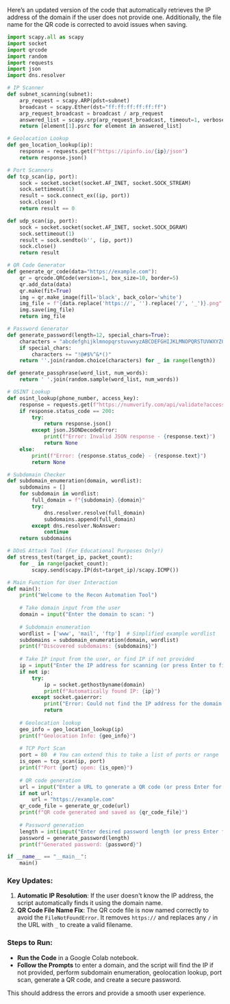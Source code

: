 Here’s an updated version of the code that automatically retrieves the IP address of the domain if the user does not provide one. Additionally, the file name for the QR code is corrected to avoid issues when saving.

```python
import scapy.all as scapy
import socket
import qrcode
import random
import requests
import json
import dns.resolver

# IP Scanner
def subnet_scanning(subnet):
    arp_request = scapy.ARP(pdst=subnet)
    broadcast = scapy.Ether(dst="ff:ff:ff:ff:ff:ff")
    arp_request_broadcast = broadcast / arp_request
    answered_list = scapy.srp(arp_request_broadcast, timeout=1, verbose=False)[0]
    return [element[1].psrc for element in answered_list]

# Geolocation Lookup
def geo_location_lookup(ip):
    response = requests.get(f"https://ipinfo.io/{ip}/json")
    return response.json()

# Port Scanners
def tcp_scan(ip, port):
    sock = socket.socket(socket.AF_INET, socket.SOCK_STREAM)
    sock.settimeout(1)
    result = sock.connect_ex((ip, port))
    sock.close()
    return result == 0

def udp_scan(ip, port):
    sock = socket.socket(socket.AF_INET, socket.SOCK_DGRAM)
    sock.settimeout(1)
    result = sock.sendto(b'', (ip, port))
    sock.close()
    return result

# QR Code Generator
def generate_qr_code(data="https://example.com"):
    qr = qrcode.QRCode(version=1, box_size=10, border=5)
    qr.add_data(data)
    qr.make(fit=True)
    img = qr.make_image(fill='black', back_color='white')
    img_file = f"{data.replace('https://', '').replace('/', '_')}.png"
    img.save(img_file)
    return img_file

# Password Generator
def generate_password(length=12, special_chars=True):
    characters = "abcdefghijklmnopqrstuvwxyzABCDEFGHIJKLMNOPQRSTUVWXYZ0123456789"
    if special_chars:
        characters += "!@#$%^&*()"
    return ''.join(random.choice(characters) for _ in range(length))

def generate_passphrase(word_list, num_words):
    return ' '.join(random.sample(word_list, num_words))

# OSINT Lookup
def osint_lookup(phone_number, access_key):
    response = requests.get(f"https://numverify.com/api/validate?access_key={access_key}&number={phone_number}")
    if response.status_code == 200:
        try:
            return response.json()
        except json.JSONDecodeError:
            print(f"Error: Invalid JSON response - {response.text}")
            return None
    else:
        print(f"Error: {response.status_code} - {response.text}")
        return None

# Subdomain Checker
def subdomain_enumeration(domain, wordlist):
    subdomains = []
    for subdomain in wordlist:
        full_domain = f"{subdomain}.{domain}"
        try:
            dns.resolver.resolve(full_domain)
            subdomains.append(full_domain)
        except dns.resolver.NoAnswer:
            continue
    return subdomains

# DDoS Attack Tool (For Educational Purposes Only!)
def stress_test(target_ip, packet_count):
    for _ in range(packet_count):
        scapy.send(scapy.IP(dst=target_ip)/scapy.ICMP())

# Main Function for User Interaction
def main():
    print("Welcome to the Recon Automation Tool")
    
    # Take domain input from the user
    domain = input("Enter the domain to scan: ")
    
    # Subdomain enumeration
    wordlist = ['www', 'mail', 'ftp']  # Simplified example wordlist
    subdomains = subdomain_enumeration(domain, wordlist)
    print(f"Discovered subdomains: {subdomains}")
    
    # Take IP input from the user, or find IP if not provided
    ip = input("Enter the IP address for scanning (or press Enter to find it automatically): ")
    if not ip:
        try:
            ip = socket.gethostbyname(domain)
            print(f"Automatically found IP: {ip}")
        except socket.gaierror:
            print("Error: Could not find the IP address for the domain.")
            return
    
    # Geolocation lookup
    geo_info = geo_location_lookup(ip)
    print(f"Geolocation Info: {geo_info}")
    
    # TCP Port Scan
    port = 80  # You can extend this to take a list of ports or range
    is_open = tcp_scan(ip, port)
    print(f"Port {port} open: {is_open}")
    
    # QR code generation
    url = input("Enter a URL to generate a QR code (or press Enter for default): ")
    if not url:
        url = "https://example.com"
    qr_code_file = generate_qr_code(url)
    print(f"QR code generated and saved as {qr_code_file}")
    
    # Password generation
    length = int(input("Enter desired password length (or press Enter for default 12): ") or 12)
    password = generate_password(length)
    print(f"Generated password: {password}")

if __name__ == "__main__":
    main()
```

### Key Updates:
1. **Automatic IP Resolution**: If the user doesn't know the IP address, the script automatically finds it using the domain name.
2. **QR Code File Name Fix**: The QR code file is now named correctly to avoid the `FileNotFoundError`. It removes `https://` and replaces any `/` in the URL with `_` to create a valid filename.

### Steps to Run:
- **Run the Code** in a Google Colab notebook.
- **Follow the Prompts** to enter a domain, and the script will find the IP if not provided, perform subdomain enumeration, geolocation lookup, port scan, generate a QR code, and create a secure password.

This should address the errors and provide a smooth user experience.
